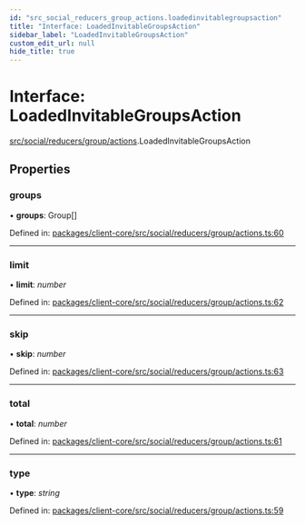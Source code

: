 ```yaml
---
id: "src_social_reducers_group_actions.loadedinvitablegroupsaction"
title: "Interface: LoadedInvitableGroupsAction"
sidebar_label: "LoadedInvitableGroupsAction"
custom_edit_url: null
hide_title: true
---
```


# Interface: LoadedInvitableGroupsAction

[src/social/reducers/group/actions](../modules/src_social_reducers_group_actions.md).LoadedInvitableGroupsAction

## Properties

### groups

• **groups**: Group[]

Defined in: [packages/client-core/src/social/reducers/group/actions.ts:60](https://github.com/xr3ngine/xr3ngine/blob/a16a45d7e/packages/client-core/src/social/reducers/group/actions.ts#L60)

___

### limit

• **limit**: *number*

Defined in: [packages/client-core/src/social/reducers/group/actions.ts:62](https://github.com/xr3ngine/xr3ngine/blob/a16a45d7e/packages/client-core/src/social/reducers/group/actions.ts#L62)

___

### skip

• **skip**: *number*

Defined in: [packages/client-core/src/social/reducers/group/actions.ts:63](https://github.com/xr3ngine/xr3ngine/blob/a16a45d7e/packages/client-core/src/social/reducers/group/actions.ts#L63)

___

### total

• **total**: *number*

Defined in: [packages/client-core/src/social/reducers/group/actions.ts:61](https://github.com/xr3ngine/xr3ngine/blob/a16a45d7e/packages/client-core/src/social/reducers/group/actions.ts#L61)

___

### type

• **type**: *string*

Defined in: [packages/client-core/src/social/reducers/group/actions.ts:59](https://github.com/xr3ngine/xr3ngine/blob/a16a45d7e/packages/client-core/src/social/reducers/group/actions.ts#L59)
